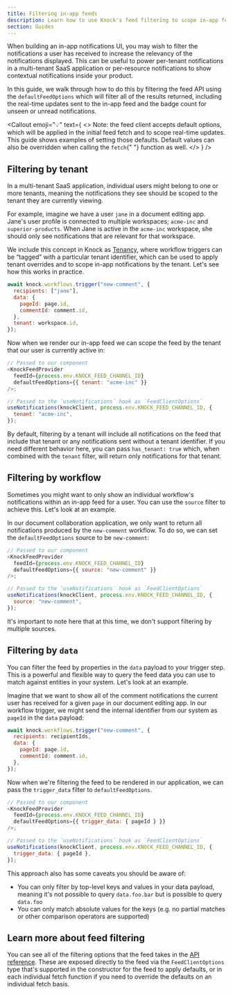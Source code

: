 ```yaml
---
title: Filtering in-app feeds
description: Learn how to use Knock's feed filtering to scope in-app feeds to display information relevant to a particular tenant, resource, or individual workflow.
section: Guides
---
```


When building an in-app notifications UI, you may wish to filter the notifications a user has received to increase the relevancy of the notifications displayed. This can be useful to power per-tenant notifications in a multi-tenant SaaS application or per-resource notifications to show contextual notifications inside your product.

In this guide, we walk through how to do this by filtering the feed API using the `defaultFeedOptions` which will filter all of the results returned, including the real-time updates sent to the in-app feed and the badge count for unseen or unread notifications.

<Callout
  emoji="💡"
  text={
    <>
      <span className="font-bold">Note:</span> the feed client accepts default
      options, which will be applied in the initial feed fetch and to scope
      real-time updates. This guide shows examples of setting those defaults.
      Default values can also be overridden when calling the <code>fetch</code>{" "}
      function as well.
    </>
  }
/>

## Filtering by tenant

In a multi-tenant SaaS application, individual users might belong to one or more tenants, meaning the notifications they see should be scoped to the tenant they are currently viewing.

For example, imagine we have a user `jane` in a document editing app. Jane's user profile is connected to multiple workspaces; `acme-inc` and `superior-products`. When Jane is active in the `acme-inc` workspace, she should only see notifications that are relevant for that workspace.

We include this concept in Knock as [Tenancy](/concepts/tenants), where workflow triggers can be “tagged” with a particular tenant identifier, which can be used to apply tenant overrides and to scope in-app notifications by the tenant. Let's see how this works in practice.

```js title="Triggering our workflow with a tenant"
await knock.workflows.trigger("new-comment", {
  recipients: ["jane"],
  data: {
    pageId: page.id,
    commentId: comment.id,
  },
  tenant: workspace.id,
});
```

Now when we render our in-app feed we can scope the feed by the tenant that our user is currently active in:

```javascript title="Rendering our feed with the tenant filter"
// Passed to our component
<KnockFeedProvider
  feedId={process.env.KNOCK_FEED_CHANNEL_ID}
  defaultFeedOptions={{ tenant: "acme-inc" }}
/>;

// Passed to the `useNotifications` hook as `FeedClientOptions`
useNotifications(knockClient, process.env.KNOCK_FEED_CHANNEL_ID, {
  tenant: "acme-inc",
});
```

By default, filtering by a tenant will include all notifications on the feed that include that tenant or any notifications sent without a tenant identifier. If you need different behavior here, you can pass `has_tenant: true` which, when combined with the `tenant` filter, will return only notifications for that tenant.

## Filtering by workflow

Sometimes you might want to only show an individual workflow's notifications within an in-app feed for a user. You can use the `source` filter to achieve this. Let's look at an example.

In our document collaboration application, we only want to return all notifications produced by the `new-comment` workflow. To do so, we can set the `defaultFeedOptions` source to be `new-comment`:

```js title="Filtering our in-app feed by source"
// Passed to our component
<KnockFeedProvider
  feedId={process.env.KNOCK_FEED_CHANNEL_ID}
  defaultFeedOptions={{ source: "new-comment" }}
/>;

// Passed to the `useNotifications` hook as `FeedClientOptions`
useNotifications(knockClient, process.env.KNOCK_FEED_CHANNEL_ID, {
  source: "new-comment",
});
```

It's important to note here that at this time, we don't support filtering by multiple sources.

## Filtering by `data`

You can filter the feed by properties in the `data` payload to your trigger step. This is a powerful and flexible way to query the feed data you can use to match against entities in your system. Let's look at an example.

Imagine that we want to show all of the comment notifications the current user has received for a given `page` in our document editing app. In our workflow trigger, we might send the internal identifier from our system as `pageId` in the `data` payload:

```js title="Triggering a workflow with data"
await knock.workflows.trigger("new-comment", {
  recipients: recipientIds,
  data: {
    pageId: page.id,
    commentId: comment.id,
  },
});
```

Now when we're filtering the feed to be rendered in our application, we can pass the `trigger_data` filter to `defaultFeedOptions`.

```js title="Filtering our in-app feed by trigger data"
// Passed to our component
<KnockFeedProvider
  feedId={process.env.KNOCK_FEED_CHANNEL_ID}
  defaultFeedOptions={{ trigger_data: { pageId } }}
/>;

// Passed to the `useNotifications` hook as `FeedClientOptions`
useNotifications(knockClient, process.env.KNOCK_FEED_CHANNEL_ID, {
  trigger_data: { pageId },
});
```

This approach also has some caveats you should be aware of:

- You can only filter by top-level keys and values in your data payload, meaning it's not possible to query `data.foo.bar` but is possible to query `data.foo`
- You can only match absolute values for the keys (e.g. no partial matches or other comparison operators are supported)

## Learn more about feed filtering

You can see all of the filtering options that the feed takes in the [API reference](/reference#get-feed). These are exposed directly to the feed via the `FeedClientOptions` type that's supported in the constructor for the feed to apply defaults, or in each individual fetch function if you need to override the defaults on an individual fetch basis.
